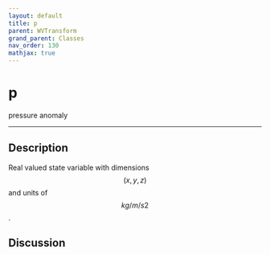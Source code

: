 ```yaml
---
layout: default
title: p
parent: WVTransform
grand_parent: Classes
nav_order: 130
mathjax: true
---
```


#  p

pressure anomaly


---

## Description
Real valued state variable with dimensions $$(x,y,z)$$ and units of $$kg/m/s2$$.

## Discussion

